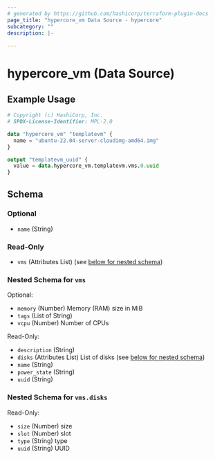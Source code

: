 ```yaml
---
# generated by https://github.com/hashicorp/terraform-plugin-docs
page_title: "hypercore_vm Data Source - hypercore"
subcategory: ""
description: |-
  
---
```


# hypercore_vm (Data Source)



## Example Usage

```terraform
# Copyright (c) HashiCorp, Inc.
# SPDX-License-Identifier: MPL-2.0

data "hypercore_vm" "templatevm" {
  name = "ubuntu-22.04-server-cloudimg-amd64.img"
}

output "templatevm_uuid" {
  value = data.hypercore_vm.templatevm.vms.0.uuid
}
```

<!-- schema generated by tfplugindocs -->
## Schema

### Optional

- `name` (String)

### Read-Only

- `vms` (Attributes List) (see [below for nested schema](#nestedatt--vms))

<a id="nestedatt--vms"></a>
### Nested Schema for `vms`

Optional:

- `memory` (Number) Memory (RAM) size in MiB
- `tags` (List of String)
- `vcpu` (Number) Number of CPUs

Read-Only:

- `description` (String)
- `disks` (Attributes List) List of disks (see [below for nested schema](#nestedatt--vms--disks))
- `name` (String)
- `power_state` (String)
- `uuid` (String)

<a id="nestedatt--vms--disks"></a>
### Nested Schema for `vms.disks`

Read-Only:

- `size` (Number) size
- `slot` (Number) slot
- `type` (String) type
- `uuid` (String) UUID
